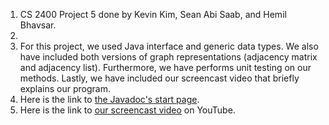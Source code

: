 1. CS 2400 Project 5 done by Kevin Kim, Sean Abi Saab, and Hemil Bhavsar.
2. 
3. For this project, we used Java interface and generic data types. We also have included both versions of graph representations (adjacency matrix and adjacency list). Furthermore, we have performs unit testing on our methods. Lastly, we have included our screencast video that briefly explains our program.
4. Here is the link to [the Javadoc's start page]().
5. Here is the link to [our screencast video]() on YouTube.

